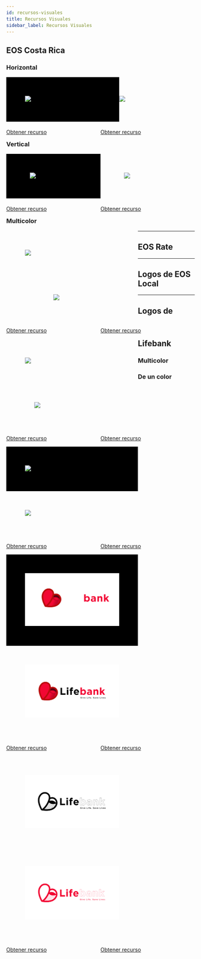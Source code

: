 ```yaml
---
id: recursos-visuales
title: Recursos Visuales 
sidebar_label: Recursos Visuales 
---
```



## EOS Costa Rica


### Horizontal

<div>
    <div style="float:left; width:50%; background-color: black;">
        <div style="margin: auto; padding: 50px; background-color: black; width:80%;">
            <img style="" src="https://raw.githubusercontent.com/eoscostarica/design-assets/master/logos/eosCR/byw-horizontal-transparent-white.png">
        </div>
    </div>
    <div style="float:left; width:50%;">
        <div style="margin: auto; padding: 50px; width:80%;">
            <img src="https://raw.githubusercontent.com/eoscostarica/design-assets/master/logos/eosCR/byw-horizontal-transparent.png">
        </div>
    </div>
</div>

<div >
<div style="float:left; width:50%; padding-top: 5px;">

[Obtener recurso](https://raw.githubusercontent.com/eoscostarica/design-assets/master/logos/eosCR/byw-horizontal-transparent-white.png)
</div>
<div style="float:left; width:50%; padding-top: 5px;">

[Obtener recurso](https://raw.githubusercontent.com/eoscostarica/design-assets/master/logos/eosCR/byw-horizontal-transparent.png)
</div>
</div>

### Vertical

<div>
    <div style="float:left; width:50%; background-color: black; ">
        <div style="margin: auto; padding: 50px; width:50%;">
            <img src="https://raw.githubusercontent.com/eoscostarica/design-assets/master/logos/eosCR/byw-vertical-transparent-white.png" >
        </div>
    </div>
    <div style="float:left; width:50%;">
        <div style="margin: auto; padding:50px; width:50%;">
            <img src="https://raw.githubusercontent.com/eoscostarica/design-assets/master/logos/eosCR/byw-vertical-transparent-black.png" >
        </div>
    </div>
</div>

<div >
<div style="float:left; width:50%; padding-top: 5px;">

[Obtener recurso](https://raw.githubusercontent.com/eoscostarica/design-assets/master/logos/eosCR/byw-vertical-transparent-white.png)
</div>
<div style="float:left; width:50%; padding-top: 5px;">

[Obtener recurso](https://raw.githubusercontent.com/eoscostarica/design-assets/master/logos/eosCR/byw-vertical-transparent-black.png)
</div>
</div>

### Multicolor

<div>
    <div style="float:left; width:50%; padding: 50px;">
        <img style="align: center" src="https://raw.githubusercontent.com/eoscostarica/design-assets/master/logos/eosCR/fullColor-horizontal-transparent-white.png">
    </div>
    <div style="float:left; width:50%; padding: 50px;">
        <div style="margin: auto; width:40%">
            <img style="max-height: 350px" src="https://raw.githubusercontent.com/eoscostarica/design-assets/master/logos/eosCR/fullColor-vertiall-transparent-white.png" >
        </div>
    </div>
</div>

<div >
<div style="float:left; width:50%; padding-top: 5px;">

[Obtener recurso](https://raw.githubusercontent.com/eoscostarica/design-assets/master/logos/eosCR/fullColor-horizontal-transparent-white.png)
</div>
<div style="float:left; width:50%; padding-top: 5px;">

[Obtener recurso](https://raw.githubusercontent.com/eoscostarica/design-assets/master/logos/eosCR/fullColor-vertiall-transparent-white.png)
</div>
</div>

* * * 

## EOS Rate

<div>
    <div style="float:left; width:50%; padding: 50px;">
        <img  src="https://raw.githubusercontent.com/eoscostarica/design-assets/master/logos/eosrate/eosrate--horizontal-solid-transparent-overlight.png">
    </div>
    <div style="float:left; width:50%; padding: 50px;">
        <div style="margin: auto; width:80%">
            <img src="https://raw.githubusercontent.com/eoscostarica/design-assets/master/logos/eosrate/eosrate--vertical-solid-transparent-overlight.png" >
        </div>
    </div>
</div>


<div >
<div style="float:left; width:50%; padding-top: 5px;">

[Obtener recurso](https://raw.githubusercontent.com/eoscostarica/design-assets/master/logos/eosrate/eosrate--horizontal-solid-transparent-overlight.png)
</div>
<div style="float:left; width:50%; padding-top: 5px;">

[Obtener recurso](https://raw.githubusercontent.com/eoscostarica/design-assets/master/logos/eosrate/eosrate--vertical-solid-transparent-overlight.png)
</div>
</div>

* * * 

## Logos de EOS Local

<div>
    <div style="float:left; width:50%; padding: 50px; background-color: black;">
        <img style="background-color: black;" src="https://raw.githubusercontent.com/eoscostarica/design-assets/master/logos/eoslocal/eos-Local-forDarkBg.png" >
    </div>
    <div style="float:left; width:50%; padding: 50px;">
        <img src="https://raw.githubusercontent.com/eoscostarica/design-assets/master/logos/eoslocal/eos-Local-forlightBg.png" >
    </div>
</div>

<div >
<div style="float:left; width:50%; padding-top: 5px;">

[Obtener recurso](https://raw.githubusercontent.com/eoscostarica/design-assets/master/logos/eoslocal/eos-Local-forDarkBg.png)
</div>
<div style="float:left; width:50%; padding-top: 5px;">

[Obtener recurso](https://raw.githubusercontent.com/eoscostarica/design-assets/master/logos/eoslocal/eos-Local-forlightBg.png)
</div>

* * * 


## Logos de Lifebank

### Multicolor

<div>
    <div style="float:left; width:50%; padding: 50px; background-color: black;">
        <img style="background-color: black;" src="https://raw.githubusercontent.com/eoscostarica/lifebank/master/docs/logos/1-Overblack-lifebank-logo-v1-may25-2020-01.svg">
    </div>
    <div style="float:left; width:50%; padding: 50px;">
        <img src="https://raw.githubusercontent.com/eoscostarica/lifebank/master/docs/logos/2-OverWhite-lifebank-logo-v1-may25-2020-01.svg">
    </div>
</div>

<div >
<div style="float:left; width:50%; padding-top: 5px;">

[Obtener recurso](https://raw.githubusercontent.com/eoscostarica/lifebank/master/docs/logos/1-Overblack-lifebank-logo-v1-may25-2020-01.svg)
</div>
<div style="float:left; width:50%; padding-top: 5px;">

[Obtener recurso](https://raw.githubusercontent.com/eoscostarica/lifebank/master/docs/logos/2-OverWhite-lifebank-logo-v1-may25-2020-01.svg)
</div>


### De un color

<div>
    <div style="float:left; width:50%; padding: 50px;">
        <img src="https://raw.githubusercontent.com/eoscostarica/lifebank/master/docs/logos/3-byw-OverWhite--lifebank-logo-v1-may25-2020-01.svg" >
    </div>
    <div style="float:left; width:50%; padding: 50px;">
        <img src="https://raw.githubusercontent.com/eoscostarica/lifebank/master/docs/logos/4-singleColor-OverWhite--lifebank-logo-v1-may25-2020-01.svg">
    </div>
</div>

<div >
<div style="float:left; width:50%; padding-top: 5px;">

[Obtener recurso](https://raw.githubusercontent.com/eoscostarica/lifebank/master/docs/logos/3-byw-OverWhite--lifebank-logo-v1-may25-2020-01.svg)
</div>
<div style="float:left; width:50%; padding-top: 5px;">

[Obtener recurso](https://raw.githubusercontent.com/eoscostarica/lifebank/master/docs/logos/4-singleColor-OverWhite--lifebank-logo-v1-may25-2020-01.svg)

